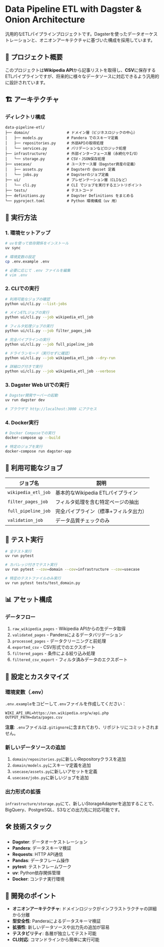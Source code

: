 # Data Pipeline ETL with Dagster & Onion Architecture

汎用的なETLパイプラインプロジェクトです。Dagsterを使ったデータオーケストレーションと、オニオンアーキテクチャに基づいた構成を採用しています。

## 🎯 プロジェクト概要

このプロジェクトは**Wikipedia API**から記事リストを取得し、**CSV**に保存するETLパイプラインですが、将来的に様々なデータソースに対応できるよう汎用的に設計されています。

## 🏗️ アーキテクチャ

### ディレクトリ構成
```
data-pipeline-etl/
├── domain/                 # ドメイン層（ビジネスロジックの中心）
│   ├── models.py           # Pandera でのスキーマ定義
│   ├── repositories.py     # 外部APIの取得処理
│   └── services.py         # バリデーションなどロジック処理
├── infrastructure/         # 外部インターフェース層（永続化やI/O）
│   └── storage.py          # CSV・JSON保存処理
├── usecase/                # ユースケース層（Dagster資産の定義）
│   ├── assets.py           # Dagsterの @asset 定義
│   └── jobs.py             # Dagsterのジョブ定義
├── ui/                     # プレゼンテーション層（CLIなど）
│   └── cli.py              # CLI でジョブを実行するエントリポイント
├── tests/                  # テストコード
├── definitions.py          # Dagster Definitions をまとめる
└── pyproject.toml          # Python 環境構成（uv 用）
```

## 🚀 実行方法

### 1. 環境セットアップ

```bash
# uvを使って依存関係をインストール
uv sync

# 環境変数の設定
cp .env.example .env

# 必要に応じて .env ファイルを編集
# vim .env
```

### 2. CLIでの実行

```bash
# 利用可能なジョブの確認
python ui/cli.py --list-jobs

# メインETLジョブの実行
python ui/cli.py --job wikipedia_etl_job

# フィルタ処理ジョブの実行
python ui/cli.py --job filter_pages_job

# 完全パイプラインの実行
python ui/cli.py --job full_pipeline_job

# ドライランモード（実行せずに確認）
python ui/cli.py --job wikipedia_etl_job --dry-run

# 詳細ログ付きで実行
python ui/cli.py --job wikipedia_etl_job --verbose
```

### 3. Dagster Web UIでの実行

```bash
# Dagster開発サーバーの起動
uv run dagster dev

# ブラウザで http://localhost:3000 にアクセス
```

### 4. Docker実行

```bash
# Docker Composeでの実行
docker-compose up --build

# 特定のジョブを実行
docker-compose run dagster-app
```

## 🔧 利用可能なジョブ

| ジョブ名 | 説明 |
|---------|------|
| `wikipedia_etl_job` | 基本的なWikipedia ETLパイプライン |
| `filter_pages_job` | フィルタ処理を含む特定ページの抽出 |
| `full_pipeline_job` | 完全パイプライン（標準+フィルタ出力） |
| `validation_job` | データ品質チェックのみ |

## 🧪 テスト実行

```bash
# 全テスト実行
uv run pytest

# カバレッジ付きでテスト実行
uv run pytest --cov=domain --cov=infrastructure --cov=usecase

# 特定のテストファイルのみ実行
uv run pytest tests/test_domain.py
```

## 📊 アセット構成

### データフロー
1. `raw_wikipedia_pages` - Wikipedia APIからの生データ取得
2. `validated_pages` - Panderaによるデータバリデーション
3. `processed_pages` - データクリーニングと前処理
4. `exported_csv` - CSV形式でのエクスポート
5. `filtered_pages` - 条件による絞り込み処理
6. `filtered_csv_export` - フィルタ済みデータのエクスポート

## 🔧 設定とカスタマイズ

### 環境変数（.env）
`.env.example`をコピーして`.env`ファイルを作成してください：

```env
WIKI_API_URL=https://en.wikipedia.org/w/api.php
OUTPUT_PATH=data/pages.csv
```

**注意**: `.env`ファイルは`.gitignore`に含まれており、リポジトリにコミットされません。

### 新しいデータソースの追加

1. `domain/repositories.py`に新しいRepositoryクラスを追加
2. `domain/models.py`にスキーマ定義を追加
3. `usecase/assets.py`に新しいアセットを定義
4. `usecase/jobs.py`に新しいジョブを追加

### 出力形式の拡張

`infrastructure/storage.py`にて、新しいStorageAdapterを追加することで、BigQuery、PostgreSQL、S3などの出力先に対応可能です。

## 🛠️ 技術スタック

- **Dagster**: データオーケストレーション
- **Pandera**: データスキーマ検証
- **Requests**: HTTP API通信
- **Pandas**: データフレーム操作
- **pytest**: テストフレームワーク
- **uv**: Python依存関係管理
- **Docker**: コンテナ実行環境

## 📝 開発のポイント

- **オニオンアーキテクチャ**: ドメインロジックがインフラストラクチャの詳細から分離
- **型安全性**: Panderaによるデータスキーマ検証
- **拡張性**: 新しいデータソースや出力先の追加が容易
- **テスタビリティ**: 各層が独立してテスト可能
- **CLI対応**: コマンドラインから簡単に実行可能